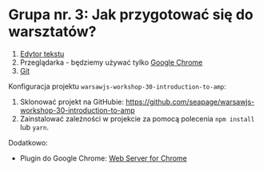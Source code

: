 # Grupa nr. 3: Jak przygotować się do warsztatów?

1. [Edytor tekstu](/workshop-setup/partials/edytor-tekstu.html)
2. Przeglądarka - będziemy używać tylko [Google Chrome](https://www.google.com/intl/pl_ALL/chrome/)
3. [Git](/workshop-setup/partials/git-instalacja.html)

Konfiguracja projektu `warsawjs-workshop-30-introduction-to-amp`:

1. Sklonować projekt na GitHubie:
    <https://github.com/seapage/warsawjs-workshop-30-introduction-to-amp>
2. Zainstalować zależności w projekcie za pomocą polecenia `npm install` lub `yarn`.

Dodatkowo:

* Plugin do Google Chrome: [Web Server for Chrome](https://chrome.google.com/webstore/detail/web-server-for-chrome/ofhbbkphhbklhfoeikjpcbhemlocgigb)
